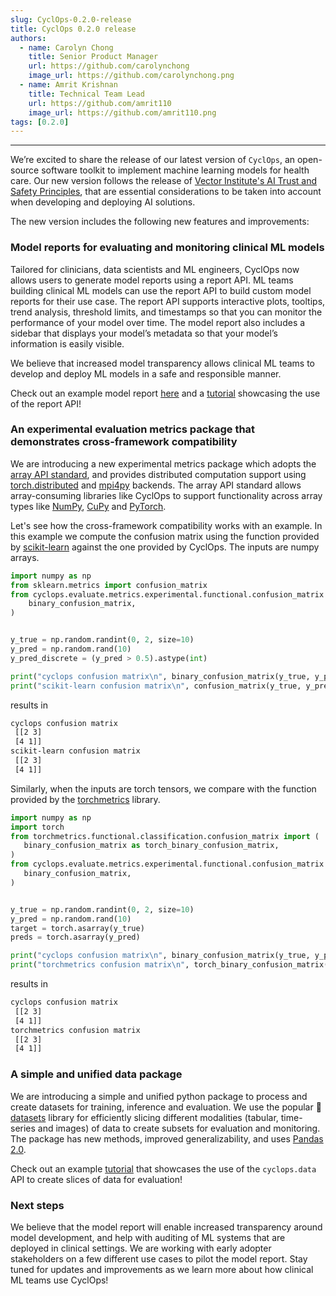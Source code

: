 ```yaml
---
slug: CyclOps-0.2.0-release
title: CyclOps 0.2.0 release
authors:
  - name: Carolyn Chong
    title: Senior Product Manager
    url: https://github.com/carolynchong
    image_url: https://github.com/carolynchong.png
  - name: Amrit Krishnan
    title: Technical Team Lead
    url: https://github.com/amrit110
    image_url: https://github.com/amrit110.png
tags: [0.2.0]
---
```


---

We’re excited to share the release of our latest version of `CyclOps`, an open-source software toolkit to implement machine learning models for health care.
Our new version follows the release of [Vector Institute's AI Trust and Safety Principles](https://vectorinstitute.ai/ai-trust-and-safety-principles/), that are essential considerations to be taken into account when developing and deploying AI solutions.

The new version includes the following new features and improvements:

### Model reports for evaluating and monitoring clinical ML models

Tailored for clinicians, data scientists and ML engineers, CyclOps now allows users to generate model reports using a report API. ML teams building clinical ML models can use the report API to build custom model reports for their use case. The report API supports interactive plots, tooltips, trend analysis, threshold limits, and timestamps so that you can monitor the performance of your model over time. The model report also includes a sidebar that displays your model’s metadata so that your model’s information is easily visible.

We believe that increased model transparency allows clinical ML teams to develop and deploy ML models in a safe and responsible manner.

Check out an example model report [here](https://vectorinstitute.github.io/cyclops/api/tutorials/nihcxr/nihcxr_report_periodic.html) and a [tutorial](https://vectorinstitute.github.io/cyclops/api/tutorials/kaggle/heart_failure_prediction.html) showcasing the use of the report API!

### An experimental evaluation metrics package that demonstrates cross-framework compatibility

We are introducing a new experimental metrics package which adopts the [array API standard](https://data-apis.org/array-api/latest/), and provides distributed computation support using [torch.distributed](https://pytorch.org/docs/stable/distributed.html) and [mpi4py](https://mpi4py.readthedocs.io/en/stable/) backends. The array API standard allows array-consuming libraries like CyclOps to support functionality across array types like [NumPy](https://numpy.org/), [CuPy](https://cupy.dev/) and [PyTorch](https://pytorch.org/).

Let's see how the cross-framework compatibility works with an example. In this example we compute the confusion matrix using the function provided by [scikit-learn](https://scikit-learn.org/) against the one provided by CyclOps. The inputs are numpy arrays.

```python
import numpy as np
from sklearn.metrics import confusion_matrix
from cyclops.evaluate.metrics.experimental.functional.confusion_matrix import (
    binary_confusion_matrix,
)


y_true = np.random.randint(0, 2, size=10)
y_pred = np.random.rand(10)
y_pred_discrete = (y_pred > 0.5).astype(int)

print("cyclops confusion matrix\n", binary_confusion_matrix(y_true, y_pred_discrete))
print("scikit-learn confusion matrix\n", confusion_matrix(y_true, y_pred_discrete))
```

results in

```bash
cyclops confusion matrix
 [[2 3]
 [4 1]]
scikit-learn confusion matrix
 [[2 3]
 [4 1]]
```

Similarly, when the inputs are torch tensors, we compare with the function provided by the [torchmetrics](https://torchmetrics.readthedocs.io/en/stable/) library.

```python
import numpy as np
import torch
from torchmetrics.functional.classification.confusion_matrix import (
   binary_confusion_matrix as torch_binary_confusion_matrix,
)
from cyclops.evaluate.metrics.experimental.functional.confusion_matrix import (
   binary_confusion_matrix,
)


y_true = np.random.randint(0, 2, size=10)
y_pred = np.random.rand(10)
target = torch.asarray(y_true)
preds = torch.asarray(y_pred)

print("cyclops confusion matrix\n", binary_confusion_matrix(y_true, y_pred_discrete))
print("torchmetrics confusion matrix\n", torch_binary_confusion_matrix(y_true, y_pred_discrete))
```

results in

```bash
cyclops confusion matrix
 [[2 3]
 [4 1]]
torchmetrics confusion matrix
 [[2 3]
 [4 1]]
```

### A simple and unified data package

We are introducing a simple and unified python package to process and create datasets for training, inference and evaluation. We use the popular 🤗 [datasets](https://github.com/huggingface/datasets) library for efficiently slicing different modalities (tabular, time-series and images) of data to create subsets for evaluation and monitoring. The package has new methods, improved generalizability, and uses [Pandas 2.0](https://pandas.pydata.org/docs/dev/whatsnew/index.html#release).

Check out an example [tutorial](https://vectorinstitute.github.io/cyclops/api/tutorials/kaggle/heart_failure_prediction.html) that showcases the use of the `cyclops.data` API to create slices of data for evaluation!

### Next steps

We believe that the model report will enable increased transparency around model development, and help with auditing of ML systems that are deployed in clinical settings. We are working with early adopter stakeholders on a few different use cases to pilot the model report. Stay tuned for updates and improvements as we learn more about how clinical ML teams use CyclOps!
